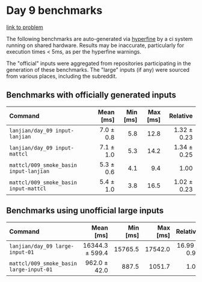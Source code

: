 # Day 9 benchmarks

[link to problem](http://adventofcode.com/2021/day/9)

The following benchmarks are auto-generated via [hyperfine](https://github.com/sharkdp/hyperfine) by a ci system running on shared hardware. Results may be inaccurate, particularly for execution times < 5ms, as per the hyperfine warnings.

The "official" inputs were aggregated from repositories participating in the generation of these benchmarks. The "large" inputs (if any) were sourced from various places, including the subreddit.

## Benchmarks with officially generated inputs
| Command | Mean [ms] | Min [ms] | Max [ms] | Relative |
|:---|---:|---:|---:|---:|
| `lanjian/day_09 input-lanjian` | 7.0 ± 0.8 | 5.8 | 12.8 | 1.32 ± 0.23 |
| `lanjian/day_09 input-mattcl` | 7.1 ± 1.0 | 5.3 | 14.2 | 1.34 ± 0.25 |
| `mattcl/009_smoke_basin input-lanjian` | 5.3 ± 0.6 | 4.1 | 9.4 | 1.00 |
| `mattcl/009_smoke_basin input-mattcl` | 5.4 ± 1.0 | 3.8 | 16.5 | 1.02 ± 0.23 |
## Benchmarks using unofficial large inputs
| Command | Mean [ms] | Min [ms] | Max [ms] | Relative |
|:---|---:|---:|---:|---:|
| `lanjian/day_09 large-input-01` | 16344.3 ± 599.4 | 15765.5 | 17542.0 | 16.99 ± 0.97 |
| `mattcl/009_smoke_basin large-input-01` | 962.0 ± 42.0 | 887.5 | 1051.7 | 1.00 |
